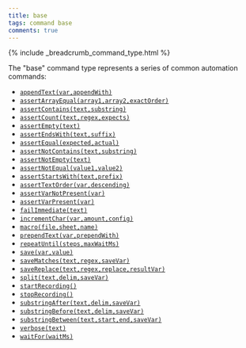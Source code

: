 ```yaml
---
title: base
tags: command base
comments: true
---
```

{% include _breadcrumb_command_type.html %}

The "base" command type represents a series of common automation commands:

- [`appendText(var,appendWith)`](appendText(var,appendWith))
- [`assertArrayEqual(array1,array2,exactOrder)`](assertArrayEqual(array1,array2,exactOrder))
- [`assertContains(text,substring)`](assertContains(text,substring))
- [`assertCount(text,regex,expects)`](assertCount(text,regex,expects))
- [`assertEmpty(text)`](assertEmpty(text))
- [`assertEndsWith(text,suffix)`](assertEndsWith(text,suffix))
- [`assertEqual(expected,actual)`](assertEqual(expected,actual))
- [`assertNotContains(text,substring)`](assertNotContains(text,substring))
- [`assertNotEmpty(text)`](assertNotEmpty(text))
- [`assertNotEqual(value1,value2)`](assertNotEqual(value1,value2))
- [`assertStartsWith(text,prefix)`](assertStartsWith(text,prefix))
- [`assertTextOrder(var,descending)`](assertTextOrder(var,descending))
- [`assertVarNotPresent(var)`](assertVarNotPresent(var))
- [`assertVarPresent(var)`](assertVarPresent(var))
- [`failImmediate(text)`](failImmediate(text))
- [`incrementChar(var,amount,config)`](incrementChar(var,amount,config))
- [`macro(file,sheet,name)`](macro(file,sheet,name))
- [`prependText(var,prependWith)`](prependText(var,prependWith))
- [`repeatUntil(steps,maxWaitMs)`](repeatUntil(steps,maxWaitMs))
- [`save(var,value)`](save(var,value))
- [`saveMatches(text,regex,saveVar)`](saveMatches(text,regex,saveVar))
- [`saveReplace(text,regex,replace,resultVar)`](saveReplace(text,regex,replace,resultVar))
- [`split(text,delim,saveVar)`](split(text,delim,saveVar))
- [`startRecording()`](startRecording())
- [`stopRecording()`](stopRecording())
- [`substringAfter(text,delim,saveVar)`](substringAfter(text,delim,saveVar))
- [`substringBefore(text,delim,saveVar)`](substringBefore(text,delim,saveVar))
- [`substringBetween(text,start,end,saveVar)`](substringBetween(text,start,end,saveVar))
- [`verbose(text)`](verbose(text))
- [`waitFor(waitMs)`](waitFor(waitMs))
